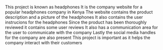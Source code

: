 This project is known as headphones
It is the company website for a popular headphones company in Kenya
The website contains the product description and a picture of the headphones
It also contains the user instrucions for the headphones
Since the product has been thoroughly reviewed it contains some user reviews
It also has a communication area for the user to communicate with the company
Lastly the social media handles for the company are also present
This project is important as it helps the company interact with their customers